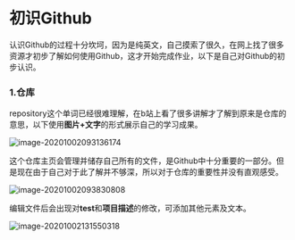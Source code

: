 # 初识Github

认识Github的过程十分坎坷，因为是纯英文，自己摸索了很久，在网上找了很多资源才初步了解如何使用Github，这才开始完成作业，以下是自己对Github的初步认识。

### 1.仓库

repository这个单词已经很难理解，在b站上看了很多讲解才了解到原来是仓库的意思，以下使用**图片+文字**的形式展示自己的学习成果。

![image-20201002093136174](C:\Users\wjx\AppData\Roaming\Typora\typora-user-images\image-20201002093136174.png)

这个仓库主页会管理并储存自己所有的文件，是Github中十分重要的一部分。但是现在由于自己对于此了解并不够深，所以对于仓库的重要性并没有直观感受。

![image-20201002093830808](C:\Users\wjx\AppData\Roaming\Typora\typora-user-images\image-20201002093830808.png)

编辑文件后会出现对**test**和**项目描述**的修改，可添加其他元素及文本。

![image-20201002131550318](C:\Users\wjx\AppData\Roaming\Typora\typora-user-images\image-20201002131550318.png)









